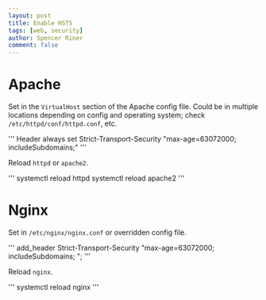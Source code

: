 ```yaml
---
layout: post
title: Enable HSTS
tags: [web, security]
author: Spencer Riner
comment: false
---
```


# Apache

Set in the `VirtualHost` section of the Apache config file. Could be in multiple locations depending on config and operating system; check `/etc/httpd/conf/httpd.conf`, etc.

'''
Header always set Strict-Transport-Security "max-age=63072000; includeSubdomains;"
'''

Reload `httpd` or `apache2`.

'''
systemctl reload httpd
systemctl reload apache2
'''

# Nginx

Set in `/etc/nginx/nginx.conf` or overridden config file. 

'''
add_header Strict-Transport-Security "max-age=63072000; includeSubdomains; ";
'''

Reload `nginx`. 

'''
systemctl reload nginx
'''
